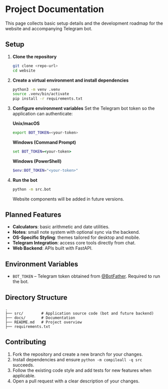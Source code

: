 # Project Documentation

This page collects basic setup details and the development roadmap for the website and accompanying Telegram bot.

## Setup
1. **Clone the repository**
   ```bash
   git clone <repo-url>
   cd website
   ```
2. **Create a virtual environment and install dependencies**
   ```bash
   python3 -m venv .venv
   source .venv/bin/activate
   pip install -r requirements.txt
   ```
3. **Configure environment variables**
   Set the Telegram bot token so the application can authenticate:

   **Unix/macOS**
   ```bash
   export BOT_TOKEN=<your-token>
   ```

   **Windows (Command Prompt)**
   ```cmd
   set BOT_TOKEN=<your-token>
   ```

   **Windows (PowerShell)**
   ```powershell
   $env:BOT_TOKEN="<your-token>"
   ```
4. **Run the bot**
   ```bash
   python -m src.bot
   ```
   Website components will be added in future versions.

## Planned Features
- **Calculators**: basic arithmetic and date utilities.
- **Notes**: small note system with optional sync via the backend.
- **OS-Specific Styling**: themes tailored for desktop and mobile.
- **Telegram Integration**: access core tools directly from chat.
- **Web Backend**: APIs built with FastAPI.

## Environment Variables
- `BOT_TOKEN` – Telegram token obtained from [@BotFather](https://t.me/BotFather). Required to run the bot.

## Directory Structure
```text
.
├── src/        # Application source code (bot and future backend)
├── docs/       # Documentation
├── README.md   # Project overview
├── requirements.txt
```

## Contributing
1. Fork the repository and create a new branch for your changes.
2. Install dependencies and ensure `python -m compileall -q src` succeeds.
3. Follow the existing code style and add tests for new features when applicable.
4. Open a pull request with a clear description of your changes.

